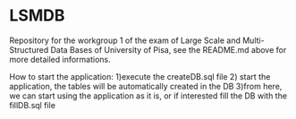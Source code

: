 # LSMDB
Repository for the workgroup 1 of the exam of Large Scale and Multi-Structured Data Bases of  University of Pisa, see the README.md above for more detailed informations.

How to start the application:
1)execute the createDB.sql file
2) start the application, the tables will be automatically created in the DB
3)from here, we can start using the application as it is, or if interested fill the DB with the fillDB.sql file

